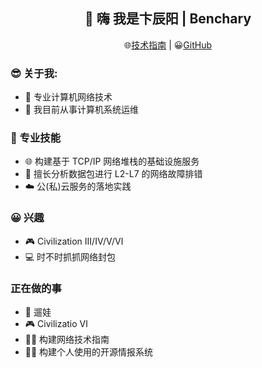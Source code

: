 <h2 align="center">👋 嗨 我是卞辰阳 | Benchary</h2>
<p align="center">
  🌐<a href="https://kaokit.com/">技术指南</a> | 
  😀<a href="https://github.com/Benchary">GitHub</a> 
</p>
  
<!--
**beercrab/beercrab** is a ✨ _special_ ✨ repository because its `README.md` (this file) appears on your GitHub profile.
-->

### 😎 关于我:

- 🔭 专业计算机网络技术
- 💼 我目前从事计算机系统运维


### 🧰 专业技能

- 🌐 构建基于 TCP/IP 网络堆栈的基础设施服务
- 🔎 擅长分析数据包进行 L2-L7 的网络故障排错
- ☁️ 公(私)云服务的落地实践

### 😀 兴趣

- 🎮 Civilization Ⅲ/Ⅳ/Ⅴ/Ⅵ
- 💻 时不时抓抓网络封包

### 正在做的事
- 👶 遛娃
- 🎮 Civilizatio Ⅵ
- 👨‍💻 构建网络技术指南
- 👨‍💻 构建个人使用的开源情报系统





















